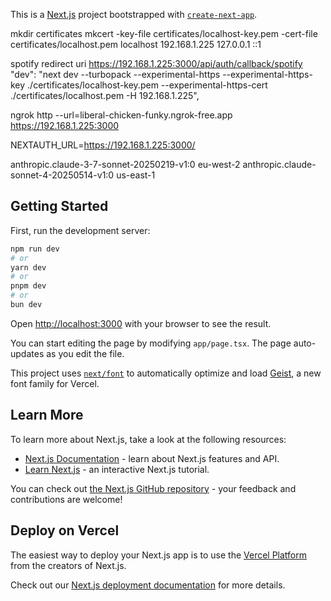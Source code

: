 This is a [Next.js](https://nextjs.org) project bootstrapped with [`create-next-app`](https://nextjs.org/docs/app/api-reference/cli/create-next-app).


mkdir certificates
mkcert -key-file certificates/localhost-key.pem -cert-file certificates/localhost.pem localhost 192.168.1.225 127.0.0.1 ::1

spotify redirect uri https://192.168.1.225:3000/api/auth/callback/spotify
"dev": "next dev --turbopack --experimental-https --experimental-https-key ./certificates/localhost-key.pem --experimental-https-cert ./certificates/localhost.pem -H 192.168.1.225",



ngrok http --url=liberal-chicken-funky.ngrok-free.app https://192.168.1.225:3000

NEXTAUTH_URL=https://192.168.1.225:3000/

anthropic.claude-3-7-sonnet-20250219-v1:0 eu-west-2
anthropic.claude-sonnet-4-20250514-v1:0 us-east-1
## Getting Started

First, run the development server:

```bash
npm run dev
# or
yarn dev
# or
pnpm dev
# or
bun dev
```

Open [http://localhost:3000](http://localhost:3000) with your browser to see the result.

You can start editing the page by modifying `app/page.tsx`. The page auto-updates as you edit the file.

This project uses [`next/font`](https://nextjs.org/docs/app/building-your-application/optimizing/fonts) to automatically optimize and load [Geist](https://vercel.com/font), a new font family for Vercel.

## Learn More

To learn more about Next.js, take a look at the following resources:

- [Next.js Documentation](https://nextjs.org/docs) - learn about Next.js features and API.
- [Learn Next.js](https://nextjs.org/learn) - an interactive Next.js tutorial.

You can check out [the Next.js GitHub repository](https://github.com/vercel/next.js) - your feedback and contributions are welcome!

## Deploy on Vercel

The easiest way to deploy your Next.js app is to use the [Vercel Platform](https://vercel.com/new?utm_medium=default-template&filter=next.js&utm_source=create-next-app&utm_campaign=create-next-app-readme) from the creators of Next.js.

Check out our [Next.js deployment documentation](https://nextjs.org/docs/app/building-your-application/deploying) for more details.

